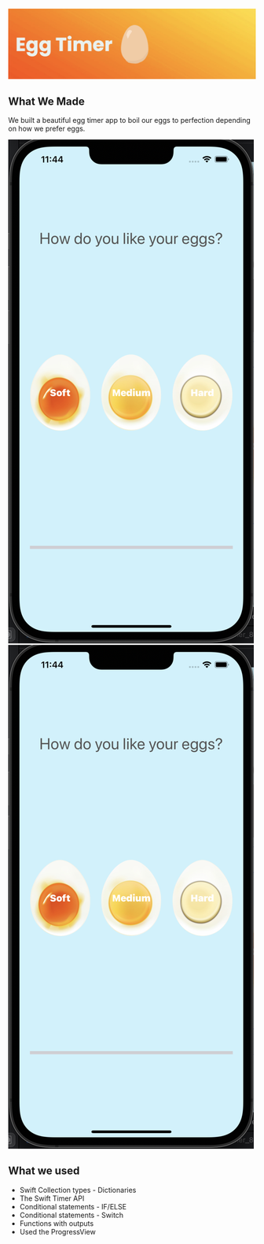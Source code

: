 ![Egg Timer Banner](Documentation/BannerForEggTimer.png)

## What We Made

We  built a beautiful egg timer app to boil our eggs to perfection depending on how we prefer eggs.

![Interface](Documentation/Interface.png)
<img src="Documentation/Interface.png" width="500">

## What we used

* Swift Collection types - Dictionaries
* The Swift Timer API
* Conditional statements - IF/ELSE
* Conditional statements - Switch
* Functions with outputs
* Used the ProgressView
